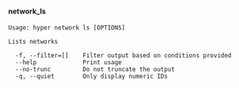 #### network_ls

    Usage: hyper network ls [OPTIONS]

    Lists networks

      -f, --filter=[]    Filter output based on conditions provided
      --help             Print usage
      --no-trunc         Do not truncate the output
      -q, --quiet        Only display numeric IDs
    
    
